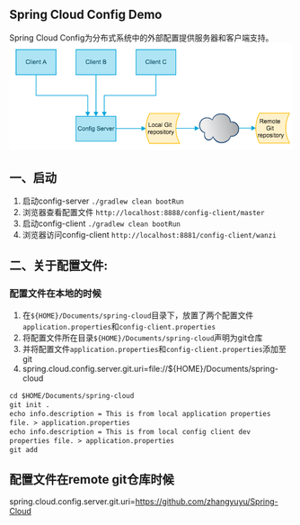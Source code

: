 Spring Cloud Config Demo
--

Spring Cloud Config为分布式系统中的外部配置提供服务器和客户端支持。
![](spring-cloud-config.png)


## 一、启动
1. 启动config-server
`./gradlew clean bootRun`
2. 浏览器查看配置文件
`http://localhost:8888/config-client/master`
3. 启动config-client
`./gradlew clean bootRun`
4. 浏览器访问config-client
`http://localhost:8881/config-client/wanzi`

## 二、关于配置文件:

### 配置文件在本地的时候
1. 在`${HOME}/Documents/spring-cloud`目录下，放置了两个配置文件`application.properties`和`config-client.properties`
2. 将配置文件所在目录`${HOME}/Documents/spring-cloud`声明为git仓库
3. 并将配置文件`application.properties`和`config-client.properties`添加至git
4. spring.cloud.config.server.git.uri=file://${HOME}/Documents/spring-cloud
```
cd $HOME/Documents/spring-cloud
git init .
echo info.description = This is from local application properties file. > application.properties
echo info.description = This is from local config client dev properties file. > application.properties
git add 

```

## 配置文件在remote git仓库时候
spring.cloud.config.server.git.uri=https://github.com/zhangyuyu/Spring-Cloud

